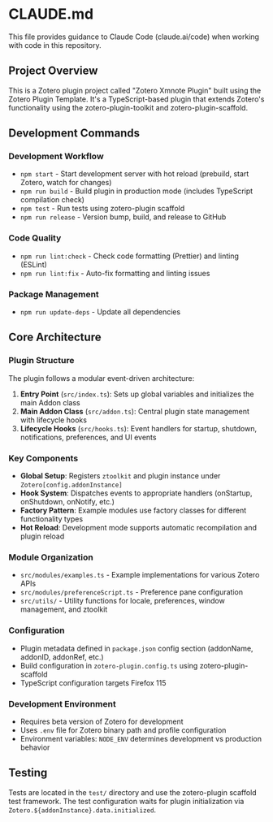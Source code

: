 # CLAUDE.md

This file provides guidance to Claude Code (claude.ai/code) when working with code in this repository.

## Project Overview

This is a Zotero plugin project called "Zotero Xmnote Plugin" built using the Zotero Plugin Template. It's a TypeScript-based plugin that extends Zotero's functionality using the zotero-plugin-toolkit and zotero-plugin-scaffold.

## Development Commands

### Development Workflow

- `npm start` - Start development server with hot reload (prebuild, start Zotero, watch for changes)
- `npm run build` - Build plugin in production mode (includes TypeScript compilation check)
- `npm test` - Run tests using zotero-plugin scaffold
- `npm run release` - Version bump, build, and release to GitHub

### Code Quality

- `npm run lint:check` - Check code formatting (Prettier) and linting (ESLint)
- `npm run lint:fix` - Auto-fix formatting and linting issues

### Package Management

- `npm run update-deps` - Update all dependencies

## Core Architecture

### Plugin Structure

The plugin follows a modular event-driven architecture:

1. **Entry Point** (`src/index.ts`): Sets up global variables and initializes the main Addon class
2. **Main Addon Class** (`src/addon.ts`): Central plugin state management with lifecycle hooks
3. **Lifecycle Hooks** (`src/hooks.ts`): Event handlers for startup, shutdown, notifications, preferences, and UI events

### Key Components

- **Global Setup**: Registers `ztoolkit` and plugin instance under `Zotero[config.addonInstance]`
- **Hook System**: Dispatches events to appropriate handlers (onStartup, onShutdown, onNotify, etc.)
- **Factory Pattern**: Example modules use factory classes for different functionality types
- **Hot Reload**: Development mode supports automatic recompilation and plugin reload

### Module Organization

- `src/modules/examples.ts` - Example implementations for various Zotero APIs
- `src/modules/preferenceScript.ts` - Preference pane configuration
- `src/utils/` - Utility functions for locale, preferences, window management, and ztoolkit

### Configuration

- Plugin metadata defined in `package.json` config section (addonName, addonID, addonRef, etc.)
- Build configuration in `zotero-plugin.config.ts` using zotero-plugin-scaffold
- TypeScript configuration targets Firefox 115

### Development Environment

- Requires beta version of Zotero for development
- Uses `.env` file for Zotero binary path and profile configuration
- Environment variables: `NODE_ENV` determines development vs production behavior

## Testing

Tests are located in the `test/` directory and use the zotero-plugin scaffold test framework. The test configuration waits for plugin initialization via `Zotero.${addonInstance}.data.initialized`.
